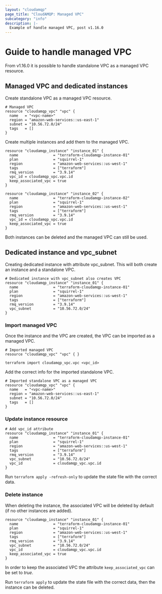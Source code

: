 ```yaml
---
layout: "cloudamqp"
page_title: "CloudAMQP: Managed VPC"
subcategory: "info"
description: |-
  Example of handle managed VPC, post v1.16.0
---
```


# Guide to handle managed VPC

From v1.16.0 it is possible to handle standalone VPC as a managed VPC resource.

## Managed VPC and dedicated instances

Create standalone VPC as a managed VPC resource.

```hcl
# Managed VPC
resource "cloudamqp_vpc" "vpc" {
  name   = "<vpc-name>"
  region = "amazon-web-services::us-east-1"
  subnet = "10.56.72.0/24"
  tags   = []
}
```
Create multiple instances and add them to the managed VPC.

```hcl
resource "cloudamqp_instance" "instance_01" {
  name                = "terraform-cloudamqp-instance-01"
  plan                = "squirrel-1"
  region              = "amazon-web-services::us-west-1"
  tags                = ["terraform"]
  rmq_version         = "3.9.14"
  vpc_id = cloudamqp_vpc.vpc.id
  keep_associated_vpc = true
}

resource "cloudamqp_instance" "instance_02" {
  name                = "terraform-cloudamqp-instance-02"
  plan                = "squirrel-1"
  region              = "amazon-web-services::us-west-1"
  tags                = ["terraform"]
  rmq_version         = "3.9.14"
  vpc_id = cloudamqp_vpc.vpc.id
  keep_associated_vpc = true
}
```

Both instances can be deleted and the managed VPC can still be used.

## Dedicated instance and vpc_subnet

Creating dedicated instance with attribute vpc_subnet. This will both create an instance and a standalone VPC.

```hcl
# Dedicated instance with vpc_subnet also creates VPC
resource "cloudamqp_instance" "instance_01" {
  name                = "terraform-cloudamqp-instance-01"
  plan                = "squirrel-1"
  region              = "amazon-web-services::us-west-1"
  tags                = ["terraform"]
  rmq_version         = "3.9.14"
  vpc_subnet          = "10.56.72.0/24"
}
```

### Import managed VPC
Once the instance and the VPC are created, the VPC can be imported as a managed VPC.

```hcl
# Imported managed VPC
resource "cloudamqp_vpc" "vpc" { }
```
`terraform import cloudamqp_vpc.vpc <vpc_id>`

Add the correct info for the imported standalone VPC.

```hcl
# Imported standalone VPC as a managed VPC
resource "cloudamqp_vpc" "vpc" {
  name   = "<vpc-name>"
  region = "amazon-web-services::us-east-1"
  subnet = "10.56.72.0/24"
  tags   = []
}
```

### Update instance resource

```hcl
# Add vpc_id attribute
resource "cloudamqp_instance" "instance_01" {
  name                = "terraform-cloudamqp-instance-01"
  plan                = "squirrel-1"
  region              = "amazon-web-services::us-west-1"
  tags                = ["terraform"]
  rmq_version         = "3.9.14"
  vpc_subnet          = "10.56.72.0/24"
  vpc_id              = cloudamqp_vpc.vpc.id
}
```

Run `terraform apply -refresh-only` to update the state file with the correct data.

### Delete instance

When deleting the instance, the associated VPC will be deleted by default (if no other instances are added).

```hcl
resource "cloudamqp_instance" "instance_01" {
  name                = "terraform-cloudamqp-instance-01"
  plan                = "squirrel-1"
  region              = "amazon-web-services::us-west-1"
  tags                = ["terraform"]
  rmq_version         = "3.9.14"
  vpc_subnet          = "10.56.72.0/24"
  vpc_id              = cloudamqp_vpc.vpc.id
  keep_associated_vpc = true
}
```

In order to keep the associated VPC the attribute `keep_associated_vpc` can be set to *true*.

Run `terraform apply` to update the state file with the correct data, then the instance can be deleted.
